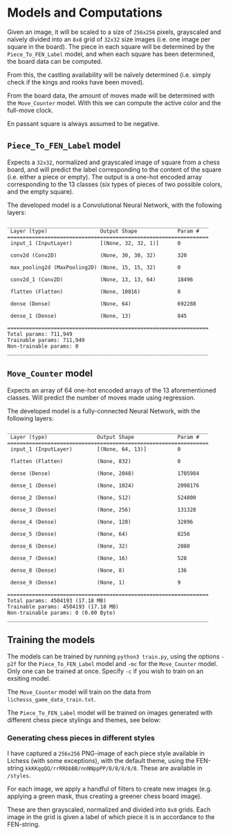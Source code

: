# Models and Computations

Given an image, it will be scaled to a size of `256x256` pixels, grayscaled and naïvely divided into an `8x8` grid of `32x32` size images (i.e. one image per square in the board). The piece in each square will be determined by the `Piece_To_FEN_Label` model, and when each square has been determined, the board data can be computed.

From this, the castling availability will be naïvely determined (i.e. simply check if the kings and rooks have been moved).

From the board data, the amount of moves made will be determined with the `Move_Counter` model. With this we can compute the active color and the full-move clock.

En passant square is always assumed to be negative.

## `Piece_To_FEN_Label` model

Expects a `32x32`, normalized and grayscaled image of square from a chess board, and will predict the label corresponding to the content of the square (i.e. either a piece or empty). The output is a one-hot encoded array corresponding to the 13 classes (six types of pieces of two possible colors, and the empty square).

The developed model is a Convolutional Neural Network, with the following layers:

```
_________________________________________________________________
 Layer (type)                 Output Shape             Param #
=================================================================
 input_1 (InputLayer)         [(None, 32, 32, 1)]      0

 conv2d (Conv2D)              (None, 30, 30, 32)       320

 max_pooling2d (MaxPooling2D) (None, 15, 15, 32)       0

 conv2d_1 (Conv2D)            (None, 13, 13, 64)       18496

 flatten (Flatten)            (None, 10816)            0

 dense (Dense)                (None, 64)               692288

 dense_1 (Dense)              (None, 13)               845

=================================================================
Total params: 711,949
Trainable params: 711,949
Non-trainable params: 0
_________________________________________________________________
```

## `Move_Counter` model

Expects an array of 64 one-hot encoded arrays of the 13 aforementioned classes. Will predict the number of moves made using regression.

The developed model is a fully-connected Neural Network, with the following layers:

```
_________________________________________________________________
 Layer (type)                Output Shape              Param #
=================================================================
 input_1 (InputLayer)        [(None, 64, 13)]          0

 flatten (Flatten)           (None, 832)               0

 dense (Dense)               (None, 2048)              1705984

 dense_1 (Dense)             (None, 1024)              2098176

 dense_2 (Dense)             (None, 512)               524800

 dense_3 (Dense)             (None, 256)               131328

 dense_4 (Dense)             (None, 128)               32896

 dense_5 (Dense)             (None, 64)                8256

 dense_6 (Dense)             (None, 32)                2080

 dense_7 (Dense)             (None, 16)                528

 dense_8 (Dense)             (None, 8)                 136

 dense_9 (Dense)             (None, 1)                 9

=================================================================
Total params: 4504193 (17.18 MB)
Trainable params: 4504193 (17.18 MB)
Non-trainable params: 0 (0.00 Byte)
_________________________________________________________________
```

## Training the models

The models can be trained by running `python3 train.py`, using the options `-p2f` for the `Piece_To_FEN_Label` model and `-mc` for the `Move_Counter` model. Only one can be trained at once. Specify `-c` if you wish to train on an exsiting model.

The `Move_Counter` model will train on the data from `lichesss_game_data_train.txt`.

The `Piece_To_FEN_Label` model will be trained on images generated with different chess piece stylings and themes, see below:

### Generating chess pieces in different styles

I have captured a `256x256` PNG-image of each piece style available in Lichess (with some exceptions), with the default theme, using the FEN-string `kkKKqqQQ/rrRRbbBB/nnNNppPP/8/8/8/8/8`. These are available in `/styles`.

For each image, we apply a handful of filters to create new images (e.g. applying a green mask, thus creating a greener chess board image).

These are then grayscaled, normalized and divided into `8x8` grids. Each image in the grid is given a label of which piece it is in accordance to the FEN-string.

